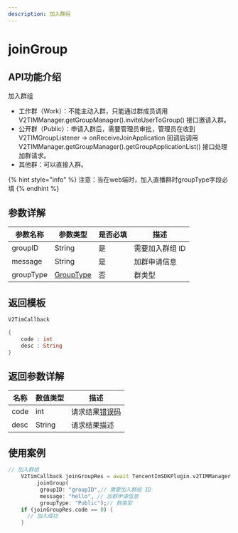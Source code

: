 ```yaml
---
description: 加入群组
---
```


# joinGroup

## API功能介绍

加入群组

* 工作群（Work）：不能主动入群，只能通过群成员调用 V2TIMManager.getGroupManager().inviteUserToGroup() 接口邀请入群。
* 公开群（Public）：申请入群后，需要管理员审批，管理员在收到 V2TIMGroupListener -> onReceiveJoinApplication 回调后调用 V2TIMManager.getGroupManager().getGroupApplicationList() 接口处理加群请求。
* 其他群：可以直接入群。

{% hint style="info" %}
注意：当在web端时，加入直播群时groupType字段必填
{% endhint %}

## 参数详解

| 参数名称      | 参数类型                          | 是否必填 | 描述        |
| --------- | ----------------------------- | ---- | --------- |
| groupID   | String                        | 是    | 需要加入群组 ID |
| message   | String                        | 是    | 加群申请信息    |
| groupType | [GroupType](broken-reference) | 否    | 群类型       |

## 返回模板

```dart
V2TimCallback

{
    code : int
    desc : String
}
```

## 返回参数详解

| 名称   | 数值类型   | 描述                                                             |
| ---- | ------ | -------------------------------------------------------------- |
| code | int    | 请求结果[错误码](https://cloud.tencent.com/document/product/269/1671) |
| desc | String | 请求结果描述                                                         |

## 使用案例  &#x20;

```dart
// 加入群组
    V2TimCallback joinGroupRes = await TencentImSDKPlugin.v2TIMManager
        .joinGroup(
          groupID: "groupID",// 需要加入群组 ID
          message: "hello", // 加群申请信息
          groupType: "Public");// 群类型
    if (joinGroupRes.code == 0) {
      // 加入成功
    }
    
    
```
